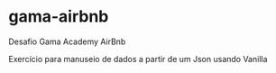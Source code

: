 # gama-airbnb
Desafio Gama Academy AirBnb

Exercício para manuseio de dados a partir de um Json usando Vanilla
